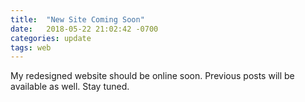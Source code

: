 ```yaml
---
title:  "New Site Coming Soon"
date:   2018-05-22 21:02:42 -0700
categories: update
tags: web
---
```


My redesigned website should be online soon. Previous posts will be available as well. Stay tuned.
